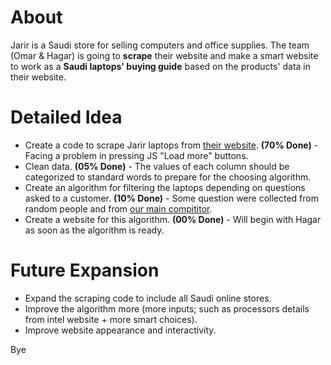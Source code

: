 # About
Jarir is a Saudi store for selling computers and office supplies.
  The team (Omar & Hagar) is going to **scrape** their website and make a smart website to work as a **Saudi laptops' buying guide** based on the products' data in their website.

# Detailed Idea
- Create a code to scrape Jarir laptops from [their website](https://www.jarir.com/sa-en/computers-&-tablets/laptops.html).
  **(70% Done)** - Facing a problem in pressing JS "Load more" buttons.
- Clean data.
  **(05% Done)** - The values of each column should be categorized to standard words to prepare for the choosing algorithm. 
- Create an algorithm for filtering the laptops depending on questions asked to a customer.
  **(10% Done)** - Some question were collected from random people and from [our main compititor](https://www.choosist.com/us/laptops/start).
- Create a website for this algorithm.
  **(00% Done)** - Will begin with Hagar as soon as the algorithm is ready.

# Future Expansion
- Expand the scraping code to include all Saudi online stores.
- Improve the algorithm more (more inputs; such as processors details from intel website  + more smart choices).
- Improve website appearance and interactivity.

Bye
